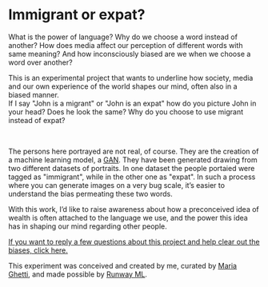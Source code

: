 # Immigrant or expat?
 
<p>What is the power of language? Why do we choose a word instead of another? How does media affect 
                our perception of different words with same meaning? And how inconsciously biased are we when we choose 
                a word over another?
                </p>
                <!-- <span><div class="latent-space" style="width:20%;height:0;padding-bottom:20%;position:relative;"><iframe src="https://giphy.com/embed/WQ5L0ecAaN2g4ZYGrC" width="100%" height="100%" style="position:absolute" frameBorder="0" class="giphy-embed" allowFullScreen></iframe></div></span> -->
                <p>This is an experimental project that wants to underline how society, media and our own experience of the 
                world shapes our mind, often also in a biased manner. 
                <br>If I say "John is a migrant" or "John is an expat" how do you picture John in your head? Does he look 
                the same? Why do you choose to use migrant instead of expat?</p>
                <br>
                <p>The persons here portrayed are not real, of course. They are the creation of a machine learning model, 
                a <a href="https://en.wikipedia.org/wiki/Generative_adversarial_network" target="_blank"><u>GAN</u></a>. 
                They have been generated drawing from two different datasets of portraits. In one dataset the people portaied 
                were tagged as "immigrant", while in the other one as "expat". In such a process where you can generate images 
                on a very bug scale, it’s easier to understand the bias permeating these two words.
                </p>
                <p>With this work, I’d like to raise awareness about how a preconceived idea of wealth is often attached 
                to the language we use, and the power this idea has in shaping our mind regarding other people.
                </p>
                <p class="form-mobile"><a href="https://forms.gle/JMk9y2MqCXVGYB2FA" target="_blank">If you want to reply a 
                few questions about this project and help clear out the biases, click here.
                </a></button></p>
                <p>This experiment was conceived and created by me, curated by 
                <a href="https://www.instagram.com/mariaghetti/" target="_blank"><u>Maria Ghetti</u></a>, and made 
                possible by <a href="https://runwayml.com/" target="_blank"><u>Runway ML</u></a>.
                </p>
